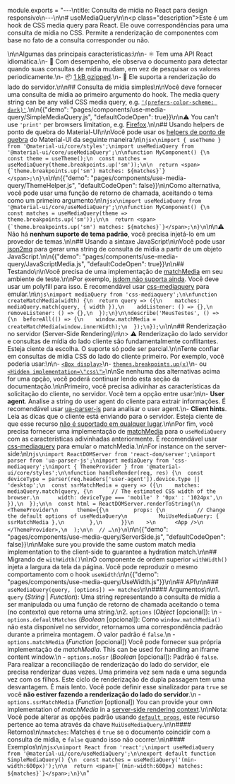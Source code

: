 module.exports = "---\ntitle: Consulta de mídia no React para design responsivo\n---\n\n# useMediaQuery\n\n<p class=\"description\">Este é um hook de CSS media query para React. Ele ouve correspondências para uma consulta de mídia no CSS. Permite a renderização de componentes com base no fato de a consulta corresponder ou não.</p>\n\nAlgumas das principais características:\n\n- ⚛️ Tem uma API React idiomática.\n- 🚀 Com desempenho, ele observa o documento para detectar quando suas consultas de mídia mudam, em vez de pesquisar os valores periodicamente.\n- 📦 [1 kB gzipped](/size-snapshot).\n- 🤖 Ele suporta a renderização do lado do servidor.\n\n## Consulta de mídia simples\n\nVocê deve fornecer uma consulta de mídia ao primeiro argumento do hook. The media query string can be any valid CSS media query, e.g. [`'(prefers-color-scheme: dark)'`](/customization/palette/#user-preference).\n\n{{\"demo\": \"pages/components/use-media-query/SimpleMediaQuery.js\", \"defaultCodeOpen\": true}}\n\n⚠️ You can't use `'print'` per browsers limitation, e.g. [Firefox](https://bugzilla.mozilla.org/show_bug.cgi?id=774398).\n\n## Usando helpers de ponto de quebra do Material-UI\n\nVocê pode usar os [helpers de ponto de quebra](/customization/breakpoints/) do Material-UI da seguinte maneira:\n\n```jsx\nimport { useTheme } from '@material-ui/core/styles';\nimport useMediaQuery from '@material-ui/core/useMediaQuery';\n\nfunction MyComponent() {\n  const theme = useTheme();\n  const matches = useMediaQuery(theme.breakpoints.up('sm'));\n\n  return <span>{`theme.breakpoints.up('sm') matches: ${matches}`}</span>;\n}\n```\n\n{{\"demo\": \"pages/components/use-media-query/ThemeHelper.js\", \"defaultCodeOpen\": false}}\n\nComo alternativa, você pode usar uma função de retorno de chamada, aceitando o tema como um primeiro argumento:\n\n```jsx\nimport useMediaQuery from '@material-ui/core/useMediaQuery';\n\nfunction MyComponent() {\n  const matches = useMediaQuery(theme => theme.breakpoints.up('sm'));\n\n  return <span>{`theme.breakpoints.up('sm') matches: ${matches}`}</span>;\n}\n```\n\n⚠️ Não há **nenhum suporte de tema padrão**, você precisa injetá-lo em um provedor de temas.\n\n## Usando a sintaxe JavaScript\n\nVocê pode usar [json2mq](https://github.com/akiran/json2mq) para gerar uma string de consulta de mídia a partir de um objeto JavaScript.\n\n{{\"demo\": \"pages/components/use-media-query/JavaScriptMedia.js\", \"defaultCodeOpen\": true}}\n\n## Testando\n\nVocê precisa de uma implementação de [matchMedia](https://developer.mozilla.org/en-US/docs/Web/API/Window/matchMedia) em seu ambiente de teste.\n\nPor exemplo, [jsdom não suporta ainda](https://github.com/jsdom/jsdom/blob/master/test/web-platform-tests/to-upstream/html/browsers/the-window-object/window-properties-dont-upstream.html). Você deve usar um polyfill para isso. É recomendável usar [css-mediaquery](https://github.com/ericf/css-mediaquery) para emular.\n\n```js\nimport mediaQuery from 'css-mediaquery';\n\nfunction createMatchMedia(width) {\n  return query => ({\n    matches: mediaQuery.match(query, { width }),\n    addListener: () => {},\n    removeListener: () => {},\n  });\n}\n\ndescribe('MeusTestes', () => {\n  beforeAll(() => {\n    window.matchMedia = createMatchMedia(window.innerWidth);\n  });\n});\n```\n\n## Renderização no servidor (Server-Side Rendering)\n\n> ⚠️ Renderização do lado servidor e consultas de mídia do lado cliente são fundamentalmente conflitantes. Esteja ciente da escolha. O suporte só pode ser parcial.\n\nTente confiar em consultas de mídia CSS do lado do cliente primeiro. Por exemplo, você poderia usar:\n\n- [`<Box display>`](/system/display/#hiding-elements)\n- [`themes.breakpoints.up(x)`](/customization/breakpoints/#css-media-queries)\n- ou [`<Hidden implementation=\"css\">`](/components/hidden/#css)\n\nSe nenhuma das alternativas acima for uma opção, você poderá continuar lendo esta seção da documentação.\n\nPrimeiro, você precisa adivinhar as características da solicitação do cliente, no servidor. Você tem a opção entre usar:\n\n- **User agent**. Analise a string do user agent do cliente para extrair informações. É recomendável usar [ua-parser-js](https://github.com/faisalman/ua-parser-js) para analisar o user agent.\n- **Client hints**. Leia as dicas que o cliente está enviando para o servidor. Esteja ciente de que esse recurso [não é suportado em qualquer lugar](https://caniuse.com/#search=client%20hint).\n\nPor fim, você precisa fornecer uma implementação de [matchMedia](https://developer.mozilla.org/en-US/docs/Web/API/Window/matchMedia) para o `useMediaQuery` com as características adivinhadas anteriormente. É recomendável usar [css-mediaquery](https://github.com/ericf/css-mediaquery) para emular o matchMedia.\n\nFor instance on the server-side:\n\n```js\nimport ReactDOMServer from 'react-dom/server';\nimport parser from 'ua-parser-js';\nimport mediaQuery from 'css-mediaquery';\nimport { ThemeProvider } from '@material-ui/core/styles';\n\nfunction handleRender(req, res) {\n  const deviceType = parser(req.headers['user-agent']).device.type || 'desktop';\n  const ssrMatchMedia = query => ({\n    matches: mediaQuery.match(query, {\n      // The estimated CSS width of the browser.\n      width: deviceType === 'mobile' ? '0px' : '1024px',\n    }),\n  });\n\n  const html = ReactDOMServer.renderToString(\n    <ThemeProvider\n      theme={{\n        props: {\n          // Change the default options of useMediaQuery\n          MuiUseMediaQuery: { ssrMatchMedia },\n        },\n      }}\n    >\n      <App />\n    </ThemeProvider>,\n  );\n\n  // …\n}\n```\n\n{{\"demo\": \"pages/components/use-media-query/ServerSide.js\", \"defaultCodeOpen\": false}}\n\nMake sure you provide the same custom match media implementation to the client-side to guarantee a hydration match.\n\n## Migrando de `withWidth()`\n\nO componente de ordem superior `withWidth()` injeta a largura da tela da página. Você pode reproduzir o mesmo comportamento com o hook `useWidth`:\n\n{{\"demo\": \"pages/components/use-media-query/UseWidth.js\"}}\n\n## API\n\n### `useMediaQuery(query, [options]) => matches`\n\n#### Argumentos\n\n1. `query` (*String* | *Function*): Uma string representando a consulta de mídia a ser manipulada ou uma função de retorno de chamada aceitando o tema (no contexto) que retorna uma string.\n2. `options` (*Object* [opcional]): \n  - `options.defaultMatches` (*Boolean* [opcional]): Como `window.matchMedia()` não esta disponível no servidor, retornamos uma correspondência padrão durante a primeira montagem. O valor padrão é `false`.\n  - `options.matchMedia` (*Function* [opcional]) Você pode fornecer sua própria implementação de *matchMedia*. This can be used for handling an iframe content window.\n  - `options.noSsr` (*Boolean* [opcional]): Padrão é `false`. Para realizar a reconciliação de renderização do lado do servidor, ele precisa renderizar duas vezes. Uma primeira vez sem nada e uma segunda vez com os filhos. Este ciclo de renderização de dupla passagem tem uma desvantagem. É mais lento. Você pode definir esse sinalizador para `true` se você **não estiver fazendo a renderização do lado do servidor**.\n  - `options.ssrMatchMedia` (*Function* [optional]) You can provide your own implementation of *matchMedia* in a [server-side rendering context](#server-side-rendering).\n\nNota: Você pode alterar as opções padrão usando [`default props`](/customization/globals/#default-props), este recurso pertence ao tema através da chave `MuiUseMediaQuery`.\n\n#### Retornos\n\n`matches`: Matches é `true` se o documento coincidir com a consulta de mídia, e `false` quando isso não ocorrer.\n\n#### Exemplos\n\n```jsx\nimport React from 'react';\nimport useMediaQuery from '@material-ui/core/useMediaQuery';\n\nexport default function SimpleMediaQuery() {\n  const matches = useMediaQuery('(min-width:600px)');\n\n  return <span>{`(min-width:600px) matches: ${matches}`}</span>;\n}\n```"